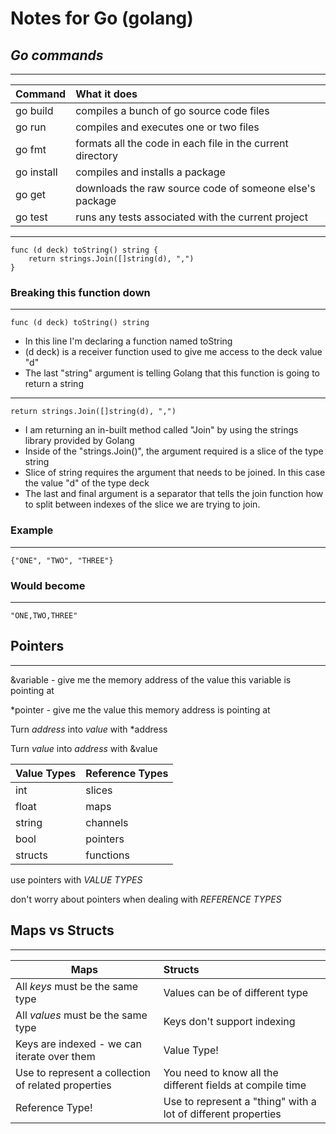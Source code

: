 # Notes for Go (golang)

## _Go commands_

---

| Command    | What it does                                               |
| ---------- | :--------------------------------------------------------- |
| go build   | compiles a bunch of go source code files                   |
| go run     | compiles and executes one or two files                     |
| go fmt     | formats all the code in each file in the current directory |
| go install | compiles and installs a package                            |
| go get     | downloads the raw source code of someone else's package    |
| go test    | runs any tests associated with the current project         |

---

```
func (d deck) toString() string {
	return strings.Join([]string(d), ",")
}
```

### Breaking this function down

---

```
func (d deck) toString() string
```

* In this line I'm declaring a function named toString
* (d deck) is a receiver function used to give me access to the deck value "d"
* The last "string" argument is telling Golang that this function is going to return a string

---

```
return strings.Join([]string(d), ",")
```

* I am returning an in-built method called "Join" by using the strings library provided by Golang
* Inside of the "strings.Join()", the argument required is a slice of the type string
* Slice of string requires the argument that needs to be joined. In this case the value "d" of the type deck
* The last and final argument is a separator that tells the join function how to split between indexes of the slice we are trying to join.

### Example

---

```
{"ONE", "TWO", "THREE"}
```

### Would become

---

```
"ONE,TWO,THREE"
```

## Pointers

---

&variable - give me the memory address of the value this variable is pointing at

\*pointer - give me the value this memory address is pointing at

Turn _address_ into _value_ with \*address

Turn _value_ into _address_ with &value

| Value Types | Reference Types |
| ----------- | :-------------- |
| int         | slices          |
| float       | maps            |
| string      | channels        |
| bool        | pointers        |
| structs     | functions       |

use pointers with _VALUE TYPES_

don't worry about pointers when dealing with _REFERENCE TYPES_

## Maps vs Structs

---

| Maps                                                | Structs                                                       |
| --------------------------------------------------- | :------------------------------------------------------------ |
| All _keys_ must be the same type                    | Values can be of different type                               |
| All _values_ must be the same type                  | Keys don't support indexing                                   |
| Keys are indexed - we can iterate over them         | Value Type!                                                   |
| Use to represent a collection of related properties | You need to know all the different fields at compile time     |
| Reference Type!                                     | Use to represent a "thing" with a lot of different properties |
